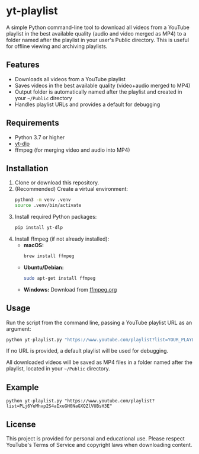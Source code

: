 # yt-playlist

A simple Python command-line tool to download all videos from a YouTube playlist in the best available quality (audio and video merged as MP4) to a folder named after the playlist in your user's Public directory. This is useful for offline viewing and archiving playlists.

## Features
- Downloads all videos from a YouTube playlist
- Saves videos in the best available quality (video+audio merged to MP4)
- Output folder is automatically named after the playlist and created in your `~/Public` directory
- Handles playlist URLs and provides a default for debugging

## Requirements
- Python 3.7 or higher
- [yt-dlp](https://github.com/yt-dlp/yt-dlp)
- ffmpeg (for merging video and audio into MP4)

## Installation
1. Clone or download this repository.
2. (Recommended) Create a virtual environment:
   ```sh
   python3 -m venv .venv
   source .venv/bin/activate
   ```
3. Install required Python packages:
   ```sh
   pip install yt-dlp
   ```
4. Install ffmpeg (if not already installed):
   - **macOS:**
     ```sh
     brew install ffmpeg
     ```
   - **Ubuntu/Debian:**
     ```sh
     sudo apt-get install ffmpeg
     ```
   - **Windows:** Download from [ffmpeg.org](https://ffmpeg.org/download.html)

## Usage
Run the script from the command line, passing a YouTube playlist URL as an argument:

```sh
python yt-playlist.py "https://www.youtube.com/playlist?list=YOUR_PLAYLIST_ID"
```

If no URL is provided, a default playlist will be used for debugging.

All downloaded videos will be saved as MP4 files in a folder named after the playlist, located in your `~/Public` directory.

## Example
```
python yt-playlist.py "https://www.youtube.com/playlist?list=PLj6YeMhvp2S4aIxuGH0NaGXQZlVUBsH3E"
```

## License
This project is provided for personal and educational use. Please respect YouTube's Terms of Service and copyright laws when downloading content.
